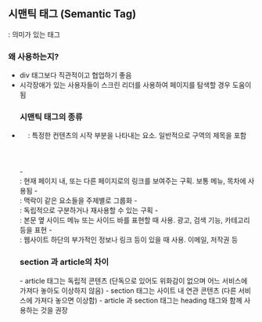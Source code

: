 <h2>시맨틱 태그 (Semantic Tag)</h2>
 : 의미가 있는 태그

<h3>왜 사용하는지?</h3>
<ul>
 <li>div 태그보다 직관적이고 협업하기 좋음</li>
 <li>시각장애가 있는 사용자들이 스크린 리더를 사용하여 페이지를 탐색할 경우 도움이 됨</li>

<h3>시맨틱 태그의 종류</h3>
 <li><header> : 특정한 컨텐츠의 시작 부분을 나타내는 요소. 일반적으로 구역의 제목을 포함</li>
- <nav> : 현재 페이지 내, 또는 다른 페이지로의 링크를 보여주는 구획. 보통 메뉴, 목차에 사용됨
- <section> : 맥락이 같은 요소들을 주제별로 그룹화
- <article> : 독립적으로 구분하거나 재사용할 수 있는 구획
- <aside> : 본문 옆 사이드 메뉴 또는 사이드 바를 표현할 때 사용. 광고, 검색 기능, 카테고리 등을 표현
- <footer> : 웹사이트 하단의 부가적인 정보나 링크 등이 있을 때 사용. 이메일, 저작권 등

 <h3>section 과 article의 차이</h3>
- article 태그는 독립적 콘텐츠 (단독으로 있어도 위화감이 없으며 어느 서비스에 가져다 놓아도 이상하지 않음)
- section 태그는 사이트 내 연관 콘텐츠 (다른 서비스에 가져다 놓으면 이상함)
- article 과 section 태그는 heading 태그와 함께 사용하는 것을 권장
